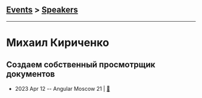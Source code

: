 ## [Events](../README.md) > [Speakers](../speakers.md)
---

# Михаил Кириченко

## Создаем собственный просмотрщик документов
- 2023 Apr 12 -- Angular Moscow 21  | [:notebook:](https://acdn.tinkoff.ru/static/meetups-talk-3fb4447a-5df7-473f-abe3-4d4621bfec1c/document-viewer_v2.pdf)  
